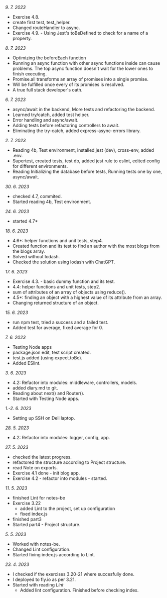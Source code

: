 *9. 7. 2023*
- Exercise 4.8.
 - create first test, test_helper.
 - Changed routeHandler to async.
- Exercise 4.9. - Using Jest's toBeDefined to check for a name of a property.

*8. 7. 2023*
- Optimizing the beforeEach function
 - Running an async function with other async functions inside can cause problems.
  The top async function doesn't wait for the lower ones to finish executing.
 - Promise.all transforms an array of promises into a single promise.
  - Will be fulfilled once every of its promises is resolved.
- A true full stack developer's oath.

*6. 7. 2023*
- async/await in the backend, More tests and refactoring the backend.
- Learned try/catch, added test helper.
- Error handling and async/await.
- Adding tests before refactoring controllers to await.
- Eliminating the try-catch, added express-async-errors library.

*2. 7. 2023*
- Reading 4b, Test environment, installed jest (dev), cross-env, added .env.
- Supertest, created tests, test db, added jest rule to eslint, edited config for different environments.
- Reading Initializing the database before tests, Running tests one by one, async/await.

*30. 6. 2023*
- checked 4.7, commited.
- Started reading 4b, Test environment.

*24. 6. 2023*
- started 4.7*

*18. 6. 2023*
- 4.6*: helper functions and unit tests, step4.
 - Created function and its test to find an author with the most blogs from the blogs array.
 - Solved without lodash.
 - Checked the solution using lodash with ChatGPT.

*17. 6. 2023*
- Exercise 4.3. - basic dummy function and its test.
- 4.4: helper functions and unit tests, step2.
 - sum of attributes of an array of objects using reduce().
- 4.5*: finding an object with a highest value of its attribute from an array.
 - Changing returned structure of an object.

*15. 6. 2023*
- run npm test, tried a success and a failed test.
- Added test for average, fixed average for 0.

*7. 6. 2023*
- Testing Node apps
 - package.json edit, test script created.
 - test.js added (using expect.toBe).
- Added ESlint.

*3. 6. 2023*
- 4.2: Refactor into modules: middleware, controllers, models.
- added diary.md to git.
- Reading about next() and Router().
- Started with Testing Node apps.

*1.-2. 6. 2023*
- Setting up SSH on Dell laptop.

*28. 5. 2023*
- 4.2: Refactor into modules: logger, config, app.

*27. 5. 2023*
- checked the latest progress.
- refactored the structure according to Project structure.
- read Note on exports.
- Exercise 4.1 done - init blog app.
- Exercise 4.2 - refactor into modules - started.

*11. 5. 2023*
- finished Lint for notes-be
- Exercise 3.22
    - added Lint to the project, set up configuration
    - fixed index.js
- finished part3
- Started part4 - Project structure.

*5. 5. 2023*
- Worked with notes-be.
- Changed Lint configuration.
- Started fixing index.js according to Lint.

*23. 4. 2023*
- I checked if the exercises 3.20-21 where succesfully done.
- I deployed to fly.io as per 3.21.
- Started with reading _Lint_
    - Added lint configuration. Finished before checking index.